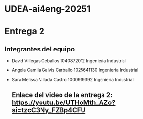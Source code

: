 # UDEA-ai4eng-20251

# Entrega 2

## Integrantes del equipo
- David Villegas Ceballos
  1040872012
  Ingenieria Industrial

- Angela Camila Galvis Carballo
  1025641130
  Ingenieria Industrial

- Sara Melissa Villada Castro
  1000919392
  Ingenieria Industrial

  ## Enlace del video de la entrega 2: https://youtu.be/UTHoMth_AZo?si=tzcC3Ny_FZBp4CFU 
